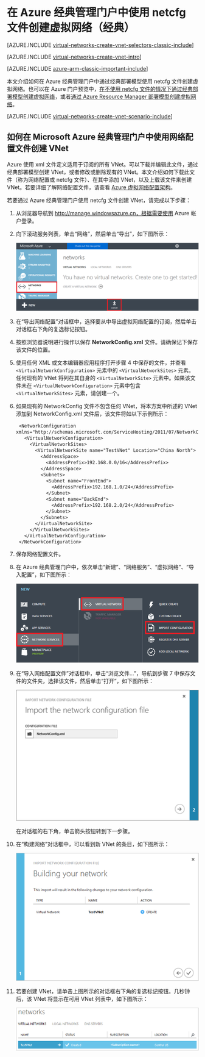 <properties
    pageTitle="创建 Azure 虚拟网络（经典）- 经典管理门户 | Azure"
    description="了解如何在 Azure 经典管理门户中使用 netcfg 文件创建虚拟网络（经典）。"
    services="virtual-network"
    documentationcenter=""
    author="jimdial"
    manager="timlt"
    editor=""
    tags="azure-service-management" />
<tags
    ms.assetid="69894a0b-8050-451e-8a25-c513e1bd271e"
    ms.service="virtual-network"
    ms.devlang="na"
    ms.topic="article"
    ms.tgt_pltfrm="na"
    ms.workload="infrastructure-services"
    ms.date="01/30/2017"
    wacn.date="03/24/2017"
    ms.author="jdial" />  


# 在 Azure 经典管理门户中使用 netcfg 文件创建虚拟网络（经典）
[AZURE.INCLUDE [virtual-networks-create-vnet-selectors-classic-include](../../includes/virtual-networks-create-vnet-selectors-classic-include.md)]

[AZURE.INCLUDE [virtual-networks-create-vnet-intro](../../includes/virtual-networks-create-vnet-intro-include.md)]

[AZURE.INCLUDE [azure-arm-classic-important-include](../../includes/azure-arm-classic-important-include.md)]

本文介绍如何在 Azure 经典管理门户中通过经典部署模型使用 netcfg 文件创建虚拟网络。也可以在 Azure 门户预览中，[在不使用 netcfg 文件的情况下通过经典部署模型创建虚拟网络](/documentation/articles/virtual-networks-create-vnet-classic-pportal/)，或者[通过 Azure Resource Manager 部署模型创建虚拟网络](/documentation/articles/virtual-networks-create-vnet-arm-pportal/)。

[AZURE.INCLUDE [virtual-networks-create-vnet-scenario-include](../../includes/virtual-networks-create-vnet-scenario-include.md)]

## 如何在 Microsoft Azure 经典管理门户中使用网络配置文件创建 VNet
Azure 使用 xml 文件定义适用于订阅的所有 VNet。可以下载并编辑此文件，通过经典部署模型创建 VNet，或者修改或删除现有的 VNet。本文介绍如何下载此文件（称为网络配置或 netcfg 文件）、在其中添加 VNet，以及上载该文件来创建 VNet。若要详细了解网络配置文件，请查看 [Azure 虚拟网络配置架构](https://msdn.microsoft.com/zh-cn/library/azure/jj157100.aspx)。

若要通过 Azure 经典管理门户使用 netcfg 文件创建 VNet，请完成以下步骤：

1. 从浏览器导航到 http://manage.windowsazure.cn，根据需要使用 Azure 帐户登录。
2. 向下滚动服务列表，单击“网络”，然后单击“导出”，如下图所示：

    ![Azure 虚拟网络](./media/virtual-networks-create-vnet-classic-portal/networks.png)  

3. 在“导出网络配置”对话框中，选择要从中导出虚拟网络配置的订阅，然后单击对话框右下角的复选标记按钮。
4. 按照浏览器说明进行操作以保存 **NetworkConfig.xml** 文件。请确保记下保存该文件的位置。
5. 使用任何 XML 或文本编辑器应用程序打开步骤 4 中保存的文件，并查看 `<VirtualNetworkConfiguration>` 元素中的 `<VirtualNetworkSites>` 元素。任何现有的 VNet 将列在其自身的 `<VirtualNetworkSite>` 元素中。如果该文件未在 `<VirtualNetworkConfiguration>` 元素中包含 `<VirtualNetworkSites>` 元素，请创建一个。
6. 如果现有的 NetworkConfig 文件不包含任何 VNet，将本方案中所述的 VNet 添加到 NetworkConfig.xml 文件后，该文件将如以下示例所示：

        <NetworkConfiguration xmlns="http://schemas.microsoft.com/ServiceHosting/2011/07/NetworkConfiguration">
          <VirtualNetworkConfiguration>
            <VirtualNetworkSites>
              <VirtualNetworkSite name="TestVNet" Location="China North">
                <AddressSpace>
                  <AddressPrefix>192.168.0.0/16</AddressPrefix>
                </AddressSpace>
                <Subnets>
                  <Subnet name="FrontEnd">
                    <AddressPrefix>192.168.1.0/24</AddressPrefix>
                  </Subnet>
                  <Subnet name="BackEnd">
                    <AddressPrefix>192.168.2.0/24</AddressPrefix>
                  </Subnet>
                </Subnets>
              </VirtualNetworkSite>
            </VirtualNetworkSites>
          </VirtualNetworkConfiguration>
        </NetworkConfiguration>

7. 保存网络配置文件。
8. 在 Azure 经典管理门户中，依次单击“新建”、“网络服务”、“虚拟网络”、“导入配置”，如下图所示：

    ![导入配置](./media/virtual-networks-create-vnet-classic-portal/import.png)  

10. 在“导入网络配置文件”对话框中，单击“浏览文件...”，导航到步骤 7 中保存文件的文件夹，选择该文件，然后单击“打开”，如下图所示：

    ![“导入网络配置文件”页](./media/virtual-networks-create-vnet-classic-portal/vnet-create-portal-netcfg-figure4.png)  


    在对话框的右下角，单击箭头按钮转到下一步骤。

9. 在“构建网络”对话框中，可以看到新 VNet 的条目，如下图所示：

    ![“构建网络”页](./media/virtual-networks-create-vnet-classic-portal/vnet-create-portal-netcfg-figure5.png)  

10. 若要创建 VNet，请单击上图所示的对话框右下角的复选标记按钮。几秒钟后，该 VNet 将显示在可用 VNet 列表中，如下图所示：

    ![新建虚拟网络](./media/virtual-networks-create-vnet-classic-portal/vnet-create-portal-netcfg-figure6.png)  

<!---HONumber=Mooncake_0320_2017-->
<!--Update_Description: wording update-->